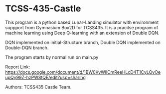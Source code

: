 # TCSS-435-Castle
This program is a python based Lunar-Landing simulator with environment suppport from Gymnasium Box2D for TCSS435.
It is a pracitse program of machine learning using Deep Q-learning with an extension of Double DQN.

DQN implemented on initial-Structure branch,
Double DQN implemented on Double-DQN branch.

The program starts by normal run on main.py

Report Link: https://docs.google.com/document/d/1BW0KvWlICmReeHLcD4T1CyLQvOeupQy99Z-hzPW8tQE/edit?usp=sharing

Authors: 
  TCSS435 Castle Team.
